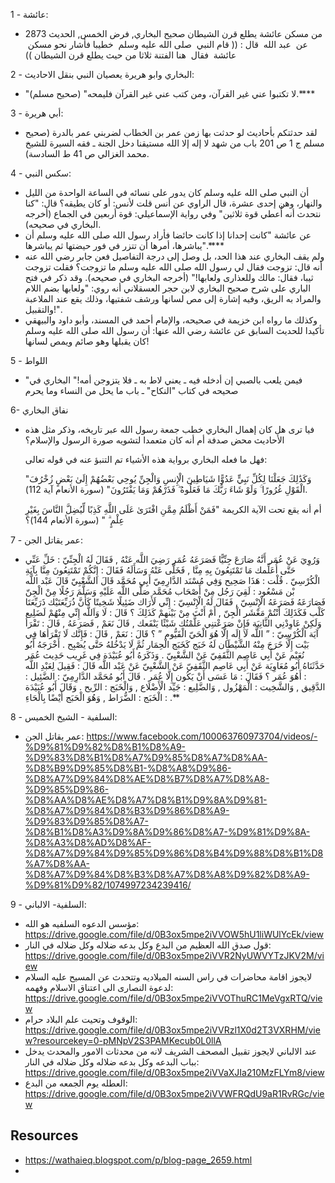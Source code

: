 1 - عائشة:
-  من مسكن عائشة يطلع قرن الشيطان صحيح البخاري, فرض الخمس, الحديث 2873 عن ‏ ‏عبد الله ‏ ‏‏قال : (( ‏قام النبي ‏ ‏صلى الله عليه وسلم ‏ ‏خطيبا فأشار نحو مسكن ‏ ‏عائشة ‏ ‏فقال ‏ ‏هنا الفتنة ثلاثا من حيث يطلع قرن الشيطان ))

2 - البخاري وابو هريرة يعصيان النبي بنقل الاحاديث:
-  "لا تكتبوا عني غير القرآن، ومن كتب عني غير القرآن فليمحه" (صحيح مسلم).****

3  - أبي هريرة:
- لقد حدثتكم بأحاديث لو حدثت بها زمن عمر بن الخطاب لضربني عمر بالدرة (صحيح مسلم ج 1 ص 201 باب من شهد لا إله إلا الله مستيقنا دخل الجنة ـ فقه السيرة للشيخ محمد الغزالي ص 41 ط السادسة).

4 - سكس  النبي:
-  أن النبي صلى الله عليه وسلم كان يدور على نسائه في الساعة الواحدة من الليل والنهار، وهن إحدى عشرة، قال الراوي عن أنس قلت لأنس: أو كان يطيقه؟ قال: "كنا نتحدث أنه أُعطي قوة ثلاثين" وفي رواية الإسماعيلي: قوة أربعين في الجماع (أخرجه البخاري في صحيحه). 
- عن عائشة "كانت إحدانا إذا كانت حائضا فأراد رسول الله صلى الله عليه وسلم أن يباشرها، أمرها أن تتزر في فور حيضتها ثم يباشرها".****
- ولم يقف البخاري عند هذا الحد، بل وصل إلى درجة التفاصيل فعن جابر رضي الله عنه أنه قال: تزوجت فقال لي رسول الله صلى الله عليه وسلم ما تزوجت؟ فقلت تزوجت ثيبا، فقال: مالك وللعذارى ولعابها!" (أخرجه البخاري في صحيحه).
	وقد ذكر في فتح الباري على شرح صحيح البخاري لابن حجر العسقلاني أنه روي: "ولعابها بضم اللام والمراد به الريق، وفيه إشارة إلى مص لسانها ورشف شفتيها، وذلك يقع عند الملاعبة والتقبيل!".
- وكذلك ما رواه ابن خزيمة في صحيحه، والإمام أحمد في المسند، وأبو داود والبيهقي تأكيدا للحديث السابق عن عائشة رضي الله عنها: أن رسول الله صلى الله عليه وسلم كان يقبلها وهو صائم ويمص لسانها!

5 -  اللواط
- "فيمن يلعب بالصبي إن أدخله فيه ـ يعني لاط به ـ فلا يتزوجن أمه!" البخاري في صحيحه في كتاب "النكاح" ـ باب ما يحل من النساء وما يحرم

6- نفاق البخاري
- فيا ترى هل كان إهمال البخاري خطب جمعة رسول الله عبر تاريخه، وذكر مثل هذه الأحاديث محض صدفة أم أنه كان متعمدا لتشويه صورة الرسول والإسلام؟

	فهل ما فعله البخاري برواية هذه الأشياء تم التنبؤ عنه في قوله تعالى:

	"وَكَذَٰلِكَ جَعَلْنَا لِكُلِّ نَبِيٍّ عَدُوًّا شَيَاطِينَ الْإِنسِ وَالْجِنِّ يُوحِي بَعْضُهُمْ إِلَىٰ بَعْضٍ زُخْرُفَ الْقَوْلِ غُرُورًا ۚ وَلَوْ شَاءَ رَبُّكَ مَا فَعَلُوهُ ۖ فَذَرْهُمْ وَمَا يَفْتَرُونَ" (سورة الأنعام آية 112).

	أم أنه يقع تحت الآية الكريمة "فَمَنْ أَظْلَمُ مِمَّنِ افْتَرَىٰ عَلَى اللَّهِ كَذِبًا لِّيُضِلَّ النَّاسَ بِغَيْرِ عِلْمٍ ۗ " (سورة الأنعام 144)؟

7 - عمر يقاتل الجن:
- وَرُوِيَ عَنْ عُمَر أَنَّهُ صَارَعَ جِنِّيًّا فَصَرَعَهُ عُمَر رَضِيَ اللَّه عَنْهُ , فَقَالَ لَهُ الْجِنِّيّ : خَلِّ عَنِّي حَتَّى أُعَلِّمك مَا تَمْتَنِعُونَ بِهِ مِنَّا , فَخَلَّى عَنْهُ وَسَأَلَهُ فَقَالَ : إِنَّكُمْ تَمْتَنِعُونَ مِنَّا بِآيَةِ الْكُرْسِيّ . قُلْت : هَذَا صَحِيح
	وَفِي مُسْنَد الدَّارِمِيّ أَبِي مُحَمَّد قَالَ الشَّعْبِيّ قَالَ عَبْد اللَّه بْن مَسْعُود : لَقِيَ رَجُل مِنْ أَصْحَاب مُحَمَّد صَلَّى اللَّه عَلَيْهِ وَسَلَّمَ رَجُلًا مِنْ الْجِنّ فَصَارَعَهُ فَصَرَعَهُ الْإِنْسِيّ , فَقَالَ لَهُ الْإِنْسِيّ : إِنِّي لَأَرَاك ضَئِيلًا شَخِيتًا كَأَنَّ ذُرَيِّعَتَيْك ذَرَيِّعَتَا كَلْب فَكَذَلِكَ أَنْتُمْ مَعْشَر الْجِنّ , أَمْ أَنْتَ مِنْ بَيْنهمْ كَذَلِكَ ؟ قَالَ : لَا وَاَللَّه إِنِّي مِنْهُمْ لَضَلِيع وَلَكِنْ عَاوِدْنِي الثَّانِيَة فَإِنْ صَرَعْتنِي عَلَّمْتُك شَيْئًا يَنْفَعك , قَالَ نَعَمْ , فَصَرَعَهُ , قَالَ : تَقْرَأ آيَة الْكُرْسِيّ : ” اللَّه لَا إِلَه إِلَّا هُوَ الْحَيّ الْقَيُّوم ” ؟ قَالَ : نَعَمْ , قَالَ : فَإِنَّك لَا تَقْرَأهَا فِي بَيْت إِلَّا خَرَجَ مِنْهُ الشَّيْطَان لَهُ خَبَج كَخَبَج الْحِمَار ثُمَّ لَا يَدْخُلهُ حَتَّى يُصْبِح . أَخْرَجَهُ أَبُو نُعَيْم عَنْ أَبِي عَاصِم الثَّقَفِيّ عَنْ الشَّعْبِيّ . وَذَكَرَهُ أَبُو عُبَيْدَة فِي غَرِيب حَدِيث عُمَر حَدَّثَنَاهُ أَبُو مُعَاوِيَة عَنْ أَبِي عَاصِم الثَّقَفِيّ عَنْ الشَّعْبِيّ عَنْ عَبْد اللَّه قَالَ : فَقِيلَ لِعَبْدِ اللَّه : أَهُوَ عُمَر ؟ فَقَالَ : مَا عَسَى أَنْ يَكُون إِلَّا عُمَر . قَالَ أَبُو مُحَمَّد الدَّارِمِيّ : الضَّئِيل : الدَّقِيق , وَالشَّخِيت : الْمَهْزُول , وَالضَّلِيع : جَيِّد الْأَضْلَاع , وَالْخَبَج : الرِّيح . وَقَالَ أَبُو عُبَيْدَة : الْخَبَج : الضُّرَاط , وَهُوَ الْحَبَج أَيْضًا بِالْحَاءِ .**

8 - السلفية - الشيخ الخميس:  
- عمر يقاتل الجن: https://www.facebook.com/100063760973704/videos/-%D9%81%D9%82%D8%B1%D8%A9-%D9%83%D8%B1%D8%A7%D9%85%D8%A7%D8%AA-%D8%B9%D9%85%D8%B1-%D8%A8%D9%86-%D8%A7%D9%84%D8%AE%D8%B7%D8%A7%D8%A8-%D9%85%D9%86-%D8%AA%D8%AE%D8%A7%D8%B1%D9%8A%D9%81-%D8%A7%D9%84%D8%B3%D9%86%D8%A9-%D9%83%D9%85%D8%A7-%D8%B1%D8%A3%D9%8A%D9%86%D8%A7-%D9%81%D9%8A-%D8%A3%D8%AD%D8%AF-%D8%A7%D9%84%D9%85%D9%86%D8%B4%D9%88%D8%B1%D8%A7%D8%AA-%D8%A7%D9%84%D8%B3%D8%A7%D8%A8%D9%82%D8%A9-%D9%81%D9%82/1074997234239416/

9  -  السلفية- الالباني:
- مؤسس الدعوه السلفيه هو الله: https://drive.google.com/file/d/0B3ox5mpe2iVVOW5hU1liWUlYcEk/view
- قول صدق الله العظيم من البدع وكل بدعه ضلاله وكل ضلاله في النار: https://drive.google.com/file/d/0B3ox5mpe2iVVR2NyUWVYTzJKV2M/view
- لايجوز اقامة محاضرات في راس السنه الميلاديه وتتحدث عن المسيح عليه السلام لدعوة النصارى الى اعتناق الاسلام وفهمه: https://drive.google.com/file/d/0B3ox5mpe2iVVOThuRC1MeVgxRTQ/view
- الوقوف وتحيت علم البلاد حرام: https://drive.google.com/file/d/0B3ox5mpe2iVVRzl1X0d2T3VXRHM/view?resourcekey=0-pMNpV2S3PAMKecub0L0llA
- عند الالباني لايجوز تقبيل المصحف الشريف لانه من محدثات الامور والمحدث يدخل بباب البدعه وكل بدعه ضلاله وكل ضلاله في النار: https://drive.google.com/file/d/0B3ox5mpe2iVVaXJIa210MzFLYm8/view
- العطله يوم الجمعه من البدع: https://drive.google.com/file/d/0B3ox5mpe2iVVWFRQdU9aR1RvRGc/view

## Resources
-  https://wathaieq.blogspot.com/p/blog-page_2659.html
- 